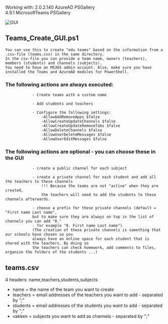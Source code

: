 Working with: 
2.0.2.140            AzureAD                             PSGallery            
4.9.1                MicrosoftTeams                      PSGallery            

![GUI](https://user-images.githubusercontent.com/113233490/208303660-ab4e8536-d2ed-4551-b997-c44eea87714e.PNG)


## Teams_Create_GUI.ps1
    You can use this to create "edu teams" based on the information from a .csv-file (teams.csv) in the same directory.
    In the csv-file you can provide a team name, owners (teachers), members (students) and channels (subjects).
    You need to have an MS365 admin account. Also, make sure you have installed the Teams and AzureAD modules for PowerShell.
    
   ###      The following actions are always executed:
                - Create teams with a custom name

                - Add students and teachers

                - Configure the following settings:
                    -AllowAddRemoveApps $false 
                    -AllowCreateUpdateChannels $false 
                    -AllowCreateUpdateRemoveTabs $false 
                    -AllowDeleteChannels $false 
                    -AllowUserDeleteMessages $false 
                    -AllowUserEditMessages $false
   
   ###      The following actions are optional - you can choose these in the GUI

                - create a public channel for each subject

                - create a private channel for each student and add all the teachers to these channels
                    !!! Because the teams are not "active" when they are created, 
                    the teachers will need to add the students to these channels afterwards.

                - choose a prefix for these private channels (default = "First name Last name", 
                but to make sure they are always on top in the list of channels you can add "0." 
                - for example "0. First name Last name")
                (The creation of these private channels is something that our schools have chosen so you
                always have an online space for each student that is shared with the teachers. By doing so
                the teachers can check homework, add comments to files, organise the folders of the students ...)

  
## teams.csv
  4 headers: name,teachers,students,subjects
  - name = the name of the team you want to create
  - teachers = email addresses of the teachers you want to add - separated by ";"
  - students = email addresses of the students you want to add - separated by ";"
  - vakken = subjects you want to add as channels - separated by ";"
    
